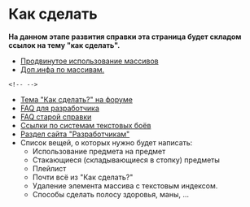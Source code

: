 # Как сделать

**На данном этапе развития справки эта страница будет складом ссылок на тему "как сделать".**

* [Продвинутое использование массивов](arrays)
* [Доп.инфа по массивам.](http://qsp.su/index.php?option=com_agora&task=topic&id=93&Itemid=57)

```{=html}
<!-- -->
```
* [Тема "Как сделать?" на форуме](http://qsp.su/index.php?option=com_agora&task=topic&id=40&Itemid=57)
* [FAQ для разработчика](http://qsp.su/index.php?option=com_agora&task=topic&id=316&Itemid=57)
* [FAQ старой справки](http://qsp.su/index.php?option=com_wrapper&view=wrapper&Itemid=78)
* [Ссылки по системам текстовых боёв](http://qsp.su/index.php?option=com_agora&task=topic&id=544&Itemid=57)
* [Раздел сайта "Разработчикам"](http://qsp.su/index.php?option=com_content&view=article&id=57&Itemid=56)
* Список вещей, о которых нужно будет написать:
    * Использование предмета на предмет
    * Стакающиеся (складывающиеся в стопку) предметы
    * Плейлист
    * Почти всё из "Как сделать?"
    * Удаление элемента массива с текстовым индексом.
    * Способы сделать полосу здоровья, маны, \...
